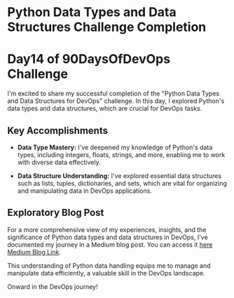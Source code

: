 # Python Data Types and Data Structures Challenge Completion
# Day14 of 90DaysOfDevOps Challenge
I'm excited to share my successful completion of the "Python Data Types and Data Structures for DevOps" challenge. In this day, I explored Python's data types and data structures, which are crucial for DevOps tasks.

## Key Accomplishments

- **Data Type Mastery:** I've deepened my knowledge of Python's data types, including integers, floats, strings, and more, enabling me to work with diverse data effectively.

- **Data Structure Understanding:** I've explored essential data structures such as lists, tuples, dictionaries, and sets, which are vital for organizing and manipulating data in DevOps applications.

## Exploratory Blog Post

For a more comprehensive view of my experiences, insights, and the significance of Python data types and data structures in DevOps, I've documented my journey in a Medium blog post. You can access it [here Medium Blog Link](https://medium.com/@mwasnik7/day14-90daysofdevops-5d1ef7478253).

This understanding of Python data handling equips me to manage and manipulate data efficiently, a valuable skill in the DevOps landscape.

Onward in the DevOps journey!

